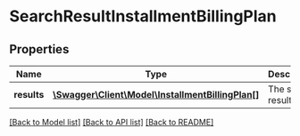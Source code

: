 # SearchResultInstallmentBillingPlan

## Properties
Name | Type | Description | Notes
------------ | ------------- | ------------- | -------------
**results** | [**\Swagger\Client\Model\InstallmentBillingPlan[]**](InstallmentBillingPlan.md) | The search results | [optional] 

[[Back to Model list]](../README.md#documentation-for-models) [[Back to API list]](../README.md#documentation-for-api-endpoints) [[Back to README]](../README.md)


